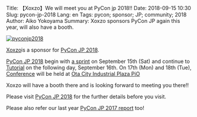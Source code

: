 Title: 【Xoxzo】We will meet you at PyCon jp 2018!!
Date: 2018-09-15 10:30
Slug: pycon-jp-2018
Lang: en
Tags: pycon; sponsor; JP; community; 2018
Author: Aiko Yokoyama
Summary: Xoxzo sponsors PyCon JP again this year, will also have a booth. 


[![pyconjp2018]({filename}/images/pyconjp2018.png)](https://pycon.jp/2018/)

[Xoxzo](https://www.xoxzo.com/en/)is a sponsor for [PyCon JP 2018](https://pycon.jp/2018/).

[PyCon JP 2018](https://pycon.jp/2018/) begin with [a sprint](https://pyconjp.connpass.com/event/97868/) 
on September 15th (Sat) and continue to [Tutorial](https://pyconjp.connpass.com/event/94980/) on the following day,
September 16th. On 17th (Mon) and 18th (Tue), [Conference](https://pycon.jp/2018/event/conference) will be held at 
[Ota City Industrial Plaza PiO](https://www.pio-ota.net/)

Xoxzo will have a booth there and is looking forward to meeting you there!!

Please visit [PyCon JP 2018](https://pycon.jp/2018/) for the further details before you visit.

Please also refer our last year [PyCon JP 2017 report](https://blog.xoxzo.com/ja/2017/10/12/pycon-jp-2017/) too!
